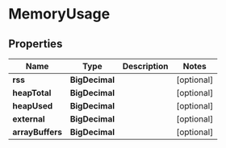 

# MemoryUsage


## Properties

| Name | Type | Description | Notes |
|------------ | ------------- | ------------- | -------------|
|**rss** | **BigDecimal** |  |  [optional] |
|**heapTotal** | **BigDecimal** |  |  [optional] |
|**heapUsed** | **BigDecimal** |  |  [optional] |
|**external** | **BigDecimal** |  |  [optional] |
|**arrayBuffers** | **BigDecimal** |  |  [optional] |



